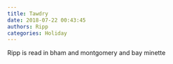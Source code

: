 ```yaml
---
title: Tawdry
date: 2018-07-22 00:43:45
authors: Ripp
categories: Holiday
---
```


 Ripp is read in bham and montgomery and bay minette